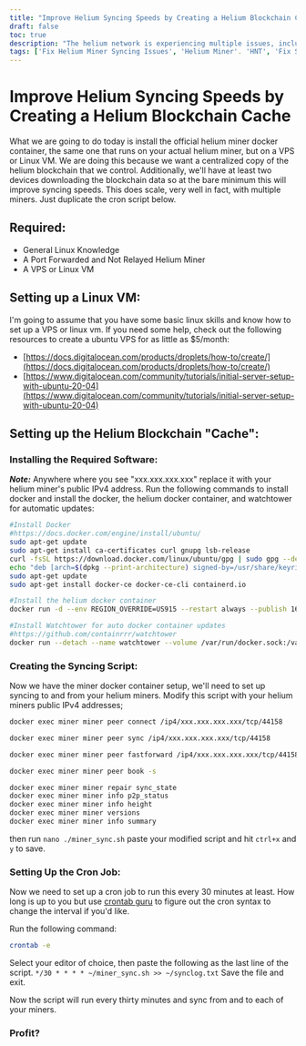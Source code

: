 ```yaml
---
title: "Improve Helium Syncing Speeds by Creating a Helium Blockchain Cache"
draft: false
toc: true
description: "The helium network is experiencing multiple issues, including syncing. Implement this to improve things and increase your profitability."
tags: ['Fix Helium Miner Syncing Issues', 'Helium Miner'. 'HNT', 'Fix Syncing Issues', 'Helium Blockchain', 'Docker', 'Docker Watchtower', 'Virtual Private Server', 'Cron', 'Cron Jobs']
---
```


# Improve Helium Syncing Speeds by Creating a Helium Blockchain Cache

What we are going to do today is install the official helium miner docker container, the same one that runs on your actual helium miner, but on a VPS or Linux VM. We are doing this because we want a centralized copy of the helium blockchain that we control. Additionally, we'll have at least two devices downloading the blockchain data so at the bare minimum this will improve syncing speeds. This does scale, very well in fact, with multiple miners. Just duplicate the cron script below.


## Required:
- General Linux Knowledge
- A Port Forwarded and Not Relayed Helium Miner 
- A VPS or Linux VM

## Setting up a Linux VM:
I'm going to assume that you have some basic linux skills and know how to set up a VPS or linux vm. 
If you need some help, check out the following resources to create a ubuntu VPS for as little as $5/month:
 - [https://docs.digitalocean.com/products/droplets/how-to/create/](https://docs.digitalocean.com/products/droplets/how-to/create/)
 - [https://www.digitalocean.com/community/tutorials/initial-server-setup-with-ubuntu-20-04](https://www.digitalocean.com/community/tutorials/initial-server-setup-with-ubuntu-20-04)

## Setting up the Helium Blockchain "Cache":
### Installing the Required Software:
***Note:*** Anywhere where you see "xxx.xxx.xxx.xxx" replace it with your helium miner's public IPv4 address.
Run the following commands to install docker and install the docker, the helium docker container, and watchtower for automatic updates:
```bash
#Install Docker
#https://docs.docker.com/engine/install/ubuntu/
sudo apt-get update
sudo apt-get install ca-certificates curl gnupg lsb-release
curl -fsSL https://download.docker.com/linux/ubuntu/gpg | sudo gpg --dearmor -o /usr/share/keyrings/docker-archive-keyring.gpg
echo "deb [arch=$(dpkg --print-architecture) signed-by=/usr/share/keyrings/docker-archive-keyring.gpg] https://download.docker.com/linux/ubuntu $(lsb_release -cs) stable" | sudo tee /etc/apt/sources.list.d/docker.list > /dev/null
sudo apt-get update
sudo apt-get install docker-ce docker-ce-cli containerd.io

#Install the helium docker container
docker run -d --env REGION_OVERRIDE=US915 --restart always --publish 1680:1680/udp --publish 44158:44158/tcp --name miner --mount type=bind,source=/root/miner_data,target=/var/data quay.io/team-helium/miner:latest-amd64_ 

#Install Watchtower for auto docker container updates
#https://github.com/containrrr/watchtower
docker run --detach --name watchtower --volume /var/run/docker.sock:/var/run/docker.sock containrrr/watchtower
```
### Creating the Syncing Script:
Now we have the miner docker container setup, we'll need to set up syncing to and from your helium miners.
Modify this script with your helium miners public IPv4 addresses;
```bash
docker exec miner miner peer connect /ip4/xxx.xxx.xxx.xxx/tcp/44158 

docker exec miner miner peer sync /ip4/xxx.xxx.xxx.xxx/tcp/44158

docker exec miner miner peer fastforward /ip4/xxx.xxx.xxx.xxx/tcp/44158

docker exec miner miner peer book -s

docker exec miner miner repair sync_state
docker exec miner miner info p2p_status
docker exec miner miner info height
docker exec miner miner versions
docker exec miner miner info summary
```
then run ```nano ./miner_sync.sh``` paste your modified script and hit ```ctrl+x``` and ```y``` to save.

### Setting Up the Cron Job:
Now we need to set up a cron job to run this every 30 minutes at least. How long is up to you but use [crontab guru](https://crontab.guru/) to figure out the cron syntax to change the interval if you'd like.

Run the following command:
```bash
crontab -e
```
Select your editor of choice, then paste the following as the last line of the script.
```*/30 * * * * ~/miner_sync.sh >> ~/synclog.txt```
Save the file and exit.

Now the script will run every thirty minutes and sync from and to each of your miners.

### Profit?